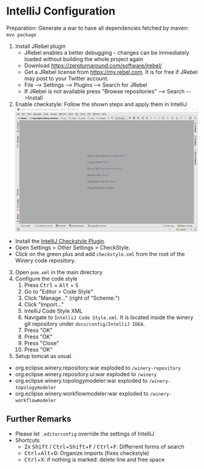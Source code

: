 ---
---
# IntelliJ Configuration

Preparation: Generate a war to have all dependencies fetched by maven: `mvn package`

1. Install JRebel plugin
    - JRebel enables a better debugging - changes can be immediately loaded without building the whole project again
    - Download https://zeroturnaround.com/software/jrebel/
    - Get a JRebel license from <https://my.rebel.com>.
      It is for free if JRebel may post to your Twitter account.
    - File --> Settings --> Plugins --> Search for JRebel
    - If JRebel is not available press "Browse repositories" --> Search -->Install
2. Enable checkstyle: Follow the shown steps and apply them in IntelliJ
  ![Enable CheckStyle in IntelliJ](activate-checkstyle.gif)
  - Install the [IntelliJ Checkstyle Plugin](https://plugins.jetbrains.com/plugin/1065-checkstyle-idea).
  - Open Settings > Other Settings > CheckStyle.
  - Click on the green plus and add `checkstyle.xml` from the root of the Winery code repository.
3. Open `pom.xml` in the main directory
4. Configure the code style
    1. Press <kbd>Ctrl</kbd> + <kbd>Alt</kbd> + <kbd>S</kbd>
    2. Go to "Editor > Code Style"
    3. Click "Manage..." (right of "Scheme:")
    4. Click "Import..."
    4. IntelliJ Code Style XML
    5. Navigate to  `IntelliJ Code Style.xml`. It is located inside the winery git repository under `docs/config/IntelliJ IDEA`.
    6. Press "OK"
    7. Press "OK"
    8. Press "Close"
    9. Press "OK"
6. Setup tomcat as usual.
  - org.eclipse.winery.repository:war exploded to `/winery-repository`
  - org.eclipse.winery.repository.ui:war exploded to `/winery`
  - org.eclipse.winery.topologymodeler:war exploded to `/winery-topologymodeler`
  - org.eclipse.winery.workflowmodeler:war exploded to `/winery-workflowmodeler`

## Further Remarks

* Please let `.editorconfig` override the settings of IntelliJ
* Shortcuts
  - 2x <kbd>Shift</kbd> / <kbd>Ctrl</kbd>+<kbd>Shift</kbd>+<kbd>F</kbd> / <kbd>Ctrl</kbd>+<kbd>F</kbd>: Differrent forms of search
  - <kbd>Ctrl</kbd>+<kbd>Alt</kbd>+<kbd>O</kbd>: Organize imports (fixes checkstyle)
  - <kbd>Ctrl</kbd>+<kbd>X</kbd>: if nothing is marked: delete line and free space
